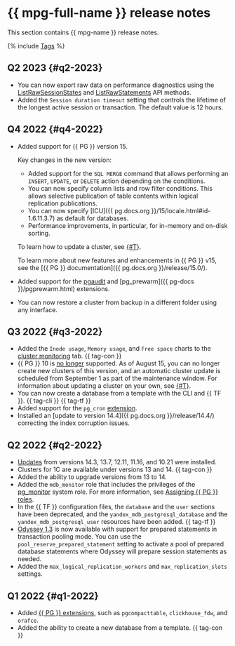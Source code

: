 # {{ mpg-full-name }} release notes

This section contains {{ mpg-name }} release notes.

{% include [Tags](../_includes/mdb/release-notes-tags.md) %}

## Q2 2023 {#q2-2023}

* You can now export raw data on performance diagnostics using the [ListRawSessionStates](api-ref/grpc/perf_diag_service.md#ListRawSessionStates) and [ListRawStatements](api-ref/grpc/perf_diag_service.md#ListRawStatements) API methods.
* Added the `Session duration timeout` setting that controls the lifetime of the longest active session or transaction. The default value is 12 hours.

## Q4 2022 {#q4-2022}

* Added support for {{ PG }} version 15.

   Key changes in the new version:

   * Added support for the `SQL MERGE` command that allows performing an `INSERT`, `UPDATE`, or `DELETE` action depending on the conditions.
   * You can now specify column lists and row filter conditions. This allows selective publication of table contents within logical replication publications.
   * You can now specify [ICU]({{ pg.docs.org }}/15/locale.html#id-1.6.11.3.7) as default for databases.
   * Performance improvements, in particular, for in-memory and on-disk sorting.

   To learn how to update a cluster, see [{#T}](operations/cluster-version-update.md).

   To learn more about new features and enhancements in {{ PG }} v15, see the [{{ PG }} documentation]({{ pg.docs.org }}/release/15.0/).

* Added support for the [pgaudit](https://www.pgaudit.org/) and [pg_prewarm]({{ pg-docs }}/pgprewarm.html) extensions.
* You can now restore a cluster from backup in a different folder using any interface.

## Q3 2022 {#q3-2022}

* Added the `Inode usage`, `Memory usage`, and `Free space` charts to the [cluster monitoring](operations/monitoring.md#monitoring-cluster) tab. {{ tag-con }}
* {{ PG }} 10 is [no longer](https://www.postgresql.org/about/news/postgresql-143-137-1211-1116-and-1021-released-2449/) supported. As of August 15, you can no longer create new clusters of this version, and an automatic cluster update is scheduled from September 1 as part of the maintenance window. For information about updating a cluster on your own, see [{#T}](operations/cluster-version-update.md).
* You can now create a database from a template with the CLI and {{ TF }}. {{ tag-cli }} {{ tag-tf }}
* Added support for the `pg_cron` [extension](operations/extensions/pg_cron.md).
* Installed an [update to version 14.4]({{ pg.docs.org }}/release/14.4/) correcting the index corruption issues.

## Q2 2022 {#q2-2022}

* [Updates](https://www.postgresql.org/about/news/postgresql-143-137-1211-1116-and-1021-released-2449/) from versions 14.3, 13.7, 12.11, 11.16, and 10.21 were installed.
* Clusters for 1C are available under versions 13 and 14. {{ tag-con }}
* Added the ability to upgrade versions from 13 to 14.
* Added the `mdb_monitor` role that includes the privileges of the [pg_monitor](https://www.postgresql.org/docs/10/default-roles.html) system role. For more information, see [Assigning {{ PG }} roles](concepts/roles.md#mdb-monitor).
* In the {{ TF }} configuration files, the `database` and the `user` sections have been deprecated, and the `yandex_mdb_postgresql_database` and the `yandex_mdb_postgresql_user` resources have been added. {{ tag-tf }}
* [Odyssey 1.3](https://www.postgresql.org/about/news/odyssey-13-released-2476/) is now available with support for prepared statements in transaction pooling mode. You can use the `pool_reserve_prepared_statement` setting to activate a pool of prepared database statements where Odyssey will prepare session statements as needed.
* Added the `max_logical_replication_workers` and `max_replication_slots` settings.

## Q1 2022 {#q1-2022}

* Added [{{ PG }} extensions](operations/extensions/cluster-extensions.md), such as `pgcompacttable`, `clickhouse_fdw`, and `orafce`.
* Added the ability to create a new database from a template. {{ tag-con }}
